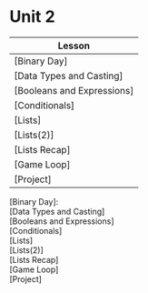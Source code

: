 # Unit 2

| Lesson                   |
| ----------               | 
| [Binary Day]               |  
| [Data Types and Casting]   |  
| [Booleans and Expressions] |  
| [Conditionals]             |  
| [Lists]                    |  
| [Lists(2)]                 |  
| [Lists Recap]              |  
| [Game Loop]                |  
| [Project]                  | 

[Binary Day]:                
[Data Types and Casting]     
[Booleans and Expressions]   
[Conditionals]               
[Lists]                      
[Lists(2)]                   
[Lists Recap]                
[Game Loop]                
[Project]                  